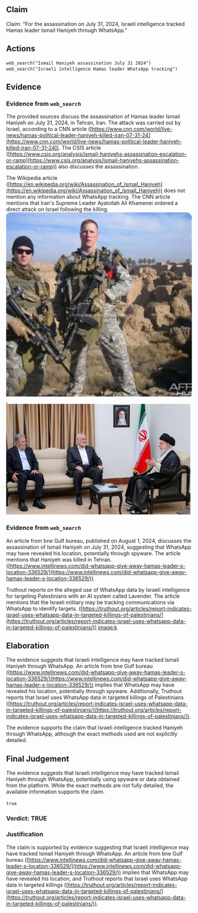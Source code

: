 ## Claim
Claim: "For the assassination on July 31, 2024, Israeli intelligence tracked Hamas leader Ismail Haniyeh through WhatsApp."

## Actions
```
web_search("Ismail Haniyeh assassination July 31 2024")
web_search("Israeli intelligence Hamas leader WhatsApp tracking")
```

## Evidence
### Evidence from `web_search`
The provided sources discuss the assassination of Hamas leader Ismail Haniyeh on July 31, 2024, in Tehran, Iran. The attack was carried out by Israel, according to a CNN article ([https://www.cnn.com/world/live-news/hamas-political-leader-haniyeh-killed-iran-07-31-24](https://www.cnn.com/world/live-news/hamas-political-leader-haniyeh-killed-iran-07-31-24)). The CSIS article ([https://www.csis.org/analysis/ismail-haniyehs-assassination-escalation-or-ramp](https://www.csis.org/analysis/ismail-haniyehs-assassination-escalation-or-ramp)) also discusses the assassination.

The Wikipedia article ([https://en.wikipedia.org/wiki/Assassination_of_Ismail_Haniyeh](https://en.wikipedia.org/wiki/Assassination_of_Ismail_Haniyeh)) does not mention any information about WhatsApp tracking. The CNN article mentions that Iran's Supreme Leader Ayatollah Ali Khamenei ordered a direct attack on Israel following the killing. ![image 1](media/0.jpg), ![image 4045](media/2025-08-23_00-45-1755909934-863613.jpg)


### Evidence from `web_search`
An article from bne Gulf bureau, published on August 1, 2024, discusses the assassination of Ismail Haniyeh on July 31, 2024, suggesting that WhatsApp may have revealed his location, potentially through spyware. The article mentions that Haniyeh was killed in Tehran. ([https://www.intellinews.com/did-whatsapp-give-away-hamas-leader-s-location-336529/](https://www.intellinews.com/did-whatsapp-give-away-hamas-leader-s-location-336529/)) ![image 9020](media/2025-08-30_00-23-1756513401-416984.jpg)

Truthout reports on the alleged use of WhatsApp data by Israeli intelligence for targeting Palestinians with an AI system called Lavender. The article mentions that the Israeli military may be tracking communications via WhatsApp to identify targets. ([https://truthout.org/articles/report-indicates-israel-uses-whatsapp-data-in-targeted-killings-of-palestinians/](https://truthout.org/articles/report-indicates-israel-uses-whatsapp-data-in-targeted-killings-of-palestinians/)) <image:k>


## Elaboration
The evidence suggests that Israeli intelligence may have tracked Ismail Haniyeh through WhatsApp. An article from bne Gulf bureau ([https://www.intellinews.com/did-whatsapp-give-away-hamas-leader-s-location-336529/](https://www.intellinews.com/did-whatsapp-give-away-hamas-leader-s-location-336529/)) implies that WhatsApp may have revealed his location, potentially through spyware. Additionally, Truthout reports that Israel uses WhatsApp data in targeted killings of Palestinians ([https://truthout.org/articles/report-indicates-israel-uses-whatsapp-data-in-targeted-killings-of-palestinians/](https://truthout.org/articles/report-indicates-israel-uses-whatsapp-data-in-targeted-killings-of-palestinians/)).

The evidence supports the claim that Israeli intelligence tracked Haniyeh through WhatsApp, although the exact methods used are not explicitly detailed.


## Final Judgement
The evidence suggests that Israeli intelligence may have tracked Ismail Haniyeh through WhatsApp, potentially using spyware or data obtained from the platform. While the exact methods are not fully detailed, the available information supports the claim.

`true`


### Verdict: TRUE

### Justification
The claim is supported by evidence suggesting that Israeli intelligence may have tracked Ismail Haniyeh through WhatsApp. An article from bne Gulf bureau ([https://www.intellinews.com/did-whatsapp-give-away-hamas-leader-s-location-336529/](https://www.intellinews.com/did-whatsapp-give-away-hamas-leader-s-location-336529/)) implies that WhatsApp may have revealed his location, and Truthout reports that Israel uses WhatsApp data in targeted killings ([https://truthout.org/articles/report-indicates-israel-uses-whatsapp-data-in-targeted-killings-of-palestinians/](https://truthout.org/articles/report-indicates-israel-uses-whatsapp-data-in-targeted-killings-of-palestinians/)).
